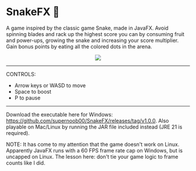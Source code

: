 # SnakeFX 🐍
A game inspired by the classic game Snake, made in JavaFX. Avoid spinning blades and rack up the highest score you can by consuming fruit and power-ups, growing the snake and increasing your score multiplier. Gain bonus points by eating all the colored dots in the arena.

<div align="center">
      <a href="https://www.youtube.com/watch?v=827gK9i1cuM&ab_channel=SamS.">
     <img src="https://img.youtube.com/vi/827gK9i1cuM/hqdefault.jpg">
      </a>
</div>

- - - -

CONTROLS:
* Arrow keys or WASD to move
* Space to boost
* P to pause
  
- - - -

Download the executable here for Windows: https://github.com/supernoob00/SnakeFX/releases/tag/v1.0.0. Also playable on Mac/Linux by running the JAR file included instead (JRE 21 is required).

NOTE: It has come to my attention that the game doesn't work on Linux. Apparently JavaFX runs with a 60 FPS frame rate cap on Windows, but is uncapped on Linux. The lesson here: don't tie your game logic to frame counts like I did.

